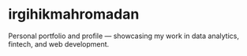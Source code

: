 # irgihikmahromadan
Personal portfolio and profile — showcasing my work in data analytics, fintech, and web development.
